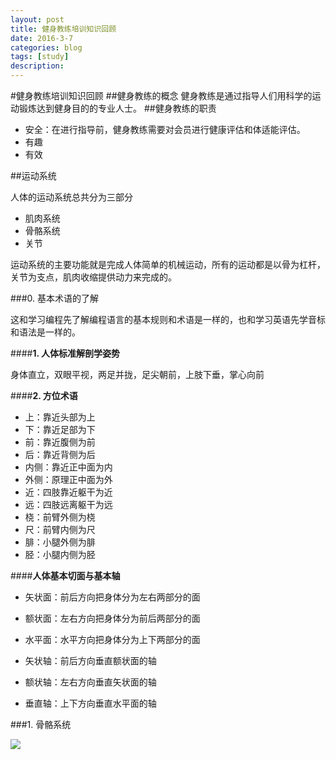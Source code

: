 ```yaml
---
layout: post
title: 健身教练培训知识回顾
date: 2016-3-7
categories: blog
tags: [study]
description:
---
```

#健身教练培训知识回顾
##健身教练的概念
健身教练是通过指导人们用科学的运动锻炼达到健身目的的专业人士。
##健身教练的职责

- 安全：在进行指导前，健身教练需要对会员进行健康评估和体适能评估。
- 有趣
- 有效

##运动系统

人体的运动系统总共分为三部分

- 肌肉系统
- 骨骼系统
- 关节

运动系统的主要功能就是完成人体简单的机械运动，所有的运动都是以骨为杠杆，关节为支点，肌肉收缩提供动力来完成的。


###0. 基本术语的了解


这和学习编程先了解编程语言的基本规则和术语是一样的，也和学习英语先学音标和语法是一样的。

####**1. 人体标准解剖学姿势**

身体直立，双眼平视，两足并拢，足尖朝前，上肢下垂，掌心向前

####**2. 方位术语**

- 上：靠近头部为上
- 下：靠近足部为下
- 前：靠近腹侧为前
- 后：靠近背侧为后
- 内侧：靠近正中面为内
- 外侧：原理正中面为外
- 近：四肢靠近躯干为近
- 远：四肢远离躯干为远
- 桡：前臂外侧为桡
- 尺：前臂内侧为尺
- 腓：小腿外侧为腓
- 胫：小腿内侧为胫

####**人体基本切面与基本轴**

- 矢状面：前后方向把身体分为左右两部分的面
- 额状面：左右方向把身体分为前后两部分的面
- 水平面：水平方向把身体分为上下两部分的面

- 矢状轴：前后方向垂直额状面的轴
- 额状轴：左右方向垂直矢状面的轴
- 垂直轴：上下方向垂直水平面的轴

###1. 骨骼系统

![](http://i.imgur.com/5jQm6gg.png)